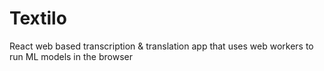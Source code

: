 # Textilo
 React web based transcription & translation app that uses web workers to run ML models in the browser
